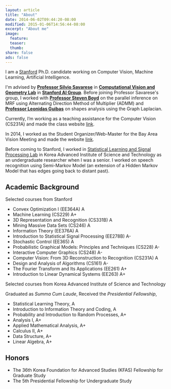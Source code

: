 ```yaml
---
layout: article
title: "About"
date: 2014-06-02T09:44:20-08:00
modified: 2015-01-06T14:56:44-08:00
excerpt: "About me"
image:
  feature:
  teaser:
  thumb:
share: false
ads: false
---
```


I am a <a target="_blank" href="http://www.stanford.edu/">Stanford</a> Ph.D. candidate working on Computer Vision, Machine Learning, Artificial Intelligence.

I'm advised by <a href="http://cvgl.stanford.edu/silvio/"><b>Professor Silvio Savarese</b></a> in <a href="http://cvgl.stanford.edu/"><b>Computational Vision and Geometry Lab</b></a> in <a href="http://ai.stanford.edu"><b>Stanford AI Group</b></a>. Before joining Professor Savarese's group, I worked with <a href="http://www.stanford.edu/~boyd/"><b>Professor Steven Boyd</b></a> on the parallel inference on MRF using Alternating Direction Method of Multiplier (ADMM) and <a href="http://geometry.stanford.edu"><b>Professor Leonidas Guibas</b></a> on shapes analysis using the Graph Laplacian.

Currently, I’m working as a teaching assistance for the Computer Vision (CS231A) and made the class website <a href="http://cs231a.stanford.edu/">link</a>.

In 2014, I worked as the Student Organizer/Web-Master for the Bay Area Vision Meeting and made the website <a href="http://cvgl.stanford.edu/BAVM14">link</a>. 

Before coming to Stanford, I worked in <a href="http://slsp.kaist.ac.kr/">Statistical Learning and Signal Processing Lab</a> in Korea Advanced Institute of Science and Technology as an undergraduate researcher when I was a senior. I worked on speech recognition using Semi-Markov Model (an extension of a Hidden Markov Model that has edges going back to distant past).


## Academic Background

Selected courses from Stanford 

- Convex Optimization I (EE364A) A
- Machine Learning (CS229) A+
- 3D Representation and Recognition (CS331B) A
- Mining Massive Data Sets (CS246) A
- Information Theory (EE376A) A
- Introduction to Statistical Signal Processing (EE278B) A-
- Stochastic Control (EE365) A
- Probabilistic Graphical Models: Principles and Techniques (CS228) A-
- Interactive Computer Graphics (CS248) A-
- Computer Vision: From 3D Reconstruction to Recognition (CS231A) A
- Design and Analysis of Algorithms (CS161) A-
- The Fourier Transform and Its Applications (EE261) A+
- Introduction to Linear Dynamical Systems (EE263) A+

Selected courses from Korea Advanced Institute of Science and Technology

Graduated as *Summa Cum Laude*,
Received the *Presidential Fellowship*,

- Statistical Learning Theory, A
- Introduction to Information Theory and Coding, A
- Probability and Introduction to Random Processes, A+
- Analysis I, A+
- Applied Mathematical Analysis, A+
- Calculus II, A+
- Data Structure, A+
- Linear Algebra, A+

## Honors

- The 36th Korea Foundation for Advanced Studies (KFAS) Fellowship for Graduate Study
- The 5th Presidential Fellowship for Undergraduate Study
